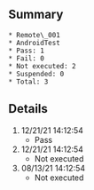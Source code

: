 ## Summary
	* Remote\_001
	* AndroidTest
	* Pass: 1
	* Fail: 0
	* Not executed: 2
	* Suspended: 0
	* Total: 3
## Details
1. 12/21/21 14:12:54
	* Pass
2. 12/21/21 14:12:54
	* Not executed
3. 08/13/21 14:12:54
	* Not executed
